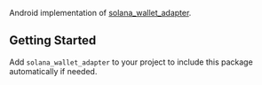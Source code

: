 Android implementation of [solana_wallet_adapter](https://pub.dev/packages/solana_wallet_adapter).

## Getting Started

Add `solana_wallet_adapter` to your project to include this package automatically if needed.